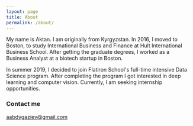 ```yaml
---
layout: page
title: About
permalink: /about/
---
```


My name is Aktan. I am originally from Kyrgyzstan. In 2016, I moved to Boston, to study International Business and Finance at Hult International Business School. After getting the graduate degrees, I worked as a Business Analyst at a biotech startup in Boston.

In summer 2019, I decided to join Flatiron School's full-time intensive Data Science program. After completing the program I got interested in deep learning and computer vision. Currently, I am seeking internship opportunities.





### Contact me

[aabdygaziev@gmail.com](mailto:aabdygaziev@gmail.com)